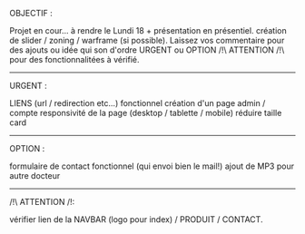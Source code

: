 OBJECTIF :

Projet en cour... à rendre le Lundi 18 + présentation en présentiel. 
création de slider / zoning / warframe (si possible).
Laissez vos commentaire pour des ajouts ou idée qui son d'ordre URGENT ou OPTION
/!\ ATTENTION /!\ pour des fonctionnalitées à vérifié.

--------------------------------------------------------------------------------------------
URGENT :

LIENS (url / redirection etc...) fonctionnel
création d'un page admin / compte
responsivité de la page (desktop / tablette / mobile)
réduire taille card

--------------------------------------------------------------------------------------------
OPTION :

formulaire de contact fonctionnel (qui envoi bien le mail!)
ajout de MP3 pour autre docteur

--------------------------------------------------------------------------------------------
/!\ ATTENTION /!\:

vérifier lien de la NAVBAR (logo pour index) / PRODUIT / CONTACT.